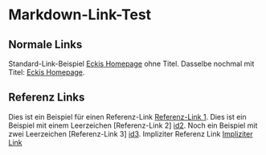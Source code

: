 Markdown-Link-Test
====================

Normale Links
-------------

Standard-Link-Beispiel [Eckis Homepage](http://eckhartarnold.de) ohne Titel. Dasselbe nochmal mit Titel:
[Eckis Homepage](http://eckhartarnold.de "Ecki's Homepage").


Referenz Links
--------------

Dies ist ein Beispiel für einen Referenz-Link [Referenz-Link 1][id1].
Dies ist ein Beispiel mit einem Leerzeichen [Referenz-Link 2] [id2].
Noch ein Beispiel mit zwei Leerzeichen [Referenz-Link 3]  [id3].
Impliziter Referenz Link [Impliziter Link][]

[id1]: http://eckhartarnold.de "Ecki's Homepage"
[id2]: http://eckhartarnold.de 'Eckis Homepage'
[id3]: http://eckhartarnold.de (Ecki's Homepage)

[Impliziter Link]: http://eckhartarnold.de

